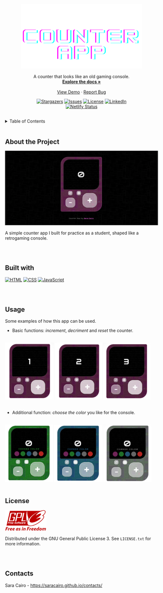 <div align="center">
  
  <!-- PROJECT LOGO -->
  <a href="https://retr0counter.netlify.app/">
    <img src="img/counter-app-logo-2.png" alt="Logo" width="400">
  </a>

  <p align="center">
    A counter that looks like an old gaming console.
    <br />
    <a href="https://github.com/saracairo/counter"><strong>Explore the docs »</strong></a>
    <br />
    <br />
    <a href="https://retr0counter.netlify.app/">View Demo</a>
    ·
    <a href="https://github.com/saracairo/counter/issues">Report Bug</a>
  </p>
  
  [![Stargazers][stars-shield]][stars-url]
  [![Issues][issues-shield]][issues-url]
  [![License][license-shield]][license-url]
  [![LinkedIn][linkedin-shield]][linkedin-url] <br />
  [![Netlify Status](https://api.netlify.com/api/v1/badges/31f74770-10f4-4e28-b747-c609e086a034/deploy-status)](https://app.netlify.com/sites/retr0counter/deploys)

</div>

<br />

<!-- TABLE OF CONTENTS -->
<details>
  <summary>Table of Contents</summary>
  <ol>
    <li><a href="#about-the-project">About The Project</a></li>
    <li><a href="#built-with">Built With</a></li>
    <li><a href="#usage">Usage</a></li>
    <li><a href="#license">License</a></li>
    <li><a href="#contact">Contact</a></li>
  </ol>
</details>

<br />

## About the Project
<img src="img/screenshot/product-screenshot-2.png" alt="screenshot">

A simple counter app I built for practice as a student, shaped like a retrogaming console.

<br />
<br />

## Built with
[![HTML][html-shield]][html-link]
[![CSS][css-shield]][css-link]
[![JavaScript][js-shield]][js-link]

<br />
<br />

## Usage
Some examples of how this app can be used. <br />
 - Basic functions: _increment_, _decriment_ and _reset_ the counter. <br />
 <br />
 <img src="img/screenshot/counter-4.png" alt="app-screenshot" width="160">
 <img src="img/screenshot/counter-5.png" alt="app-screenshot" width="155">
 <img src="img/screenshot/counter-6.png" alt="app-screenshot" width="157">
 <br /><br />
 
 - Additional function: _choose the color_ you like for the console.
 <br />
 <img src="img/screenshot/counter-color2.png" alt="app-screenshot" width="158">
 <img src="img/screenshot/counter-color3.png" alt="app-screenshot" width="159">
 <img src="img/screenshot/counter-color4.png" alt="app-screenshot" width="158">

<br />
<br />

## License
<img src="img/gplv3-with-text-136x68.png">

Distributed under the GNU General Public License 3. See `LICENSE.txt` for more information.

<br />
<br />

## Contacts
Sara Cairo - https://saracairo.github.io/contacts/



<!-- MARKDOWN LINKS & IMAGES -->
[stars-shield]: https://img.shields.io/github/stars/saracairo/counter.svg?style=for-the-badge
[stars-url]: https://github.com/saracairo/counter/stargazers
[issues-shield]: https://img.shields.io/github/issues/saracairo/counter.svg?style=for-the-badge
[issues-url]: https://github.com/saracairo/counter/issues
[license-shield]: https://img.shields.io/badge/License-GPLv3-red.svg?style=for-the-badge
[license-url]: https://www.gnu.org/licenses/gpl-3.0
[linkedin-shield]: https://img.shields.io/badge/-LinkedIn-black.svg?style=for-the-badge&logo=linkedin&colorB=555
[linkedin-url]: https://www.linkedin.com/in/sara-cairo/
[html-shield]:  https://img.shields.io/badge/HTML5-E34F26?style=for-the-badge&logo=html5&logoColor=white
[html-link]: https://www.internetingishard.com/html-and-css/basic-web-pages/
[css-shield]: https://img.shields.io/badge/CSS3-1572B6?style=for-the-badge&logo=css3&logoColor=white
[css-link]: https://www.internetingishard.com/html-and-css/hello-css/
[js-shield]: https://img.shields.io/badge/JavaScript-323330?style=for-the-badge&logo=javascript&logoColor=F7DF1E
[js-link]: https://javascript.info/